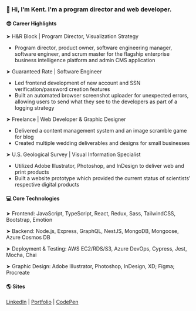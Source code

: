 ### **👋 Hi, I’m Kent. I'm a program director and web developer.**

#### 😎 Career Highlights

➤ H&R Block | Program Director, Visualization Strategy

- Program director, product owner, software engineering manager, software engineer, and scrum master for the flagship enterprise business intelligence platform and admin CMS application

➤ Guaranteed Rate | Software Engineer

- Led frontend development of new account and SSN verification/password creation features
- Built an automated browser screenshot uploader for unexpected errors, allowing users to send what they see to the developers as part of a logging strategy

➤ Freelance | Web Developer & Graphic Designer

- Delivered a content management system and an image scramble game for blog
- Created multiple wedding deliverables and designs for small businesses

➤ U.S. Geological Survey | Visual Information Specialist

- Utilized Adobe Illustrator, Photoshop, and InDesign to deliver web and print products
- Built a website prototype which provided the current status of scientists' respective digital products

#### 💻 Core Technologies

➤ Frontend: JavaScript, TypeScript, React, Redux, Sass, TailwindCSS, Bootstrap, Emotion

➤ Backend: Node.js, Express, GraphQL, NestJS, MongoDB, Mongoose, Azure Cosmos DB

➤ Deployment & Testing: AWS EC2/RDS/S3, Azure DevOps, Cypress, Jest, Mocha, Chai

➤ Graphic Design: Adobe Illustrator, Photoshop, InDesign, XD; Figma; Procreate

#### 🌎 Sites

[LinkedIn](https://www.linkedin.com/in/theartofwarren/) | [Portfolio](https://kent-warren.bss.design/) | [CodePen](https://codepen.io/kentagon)
